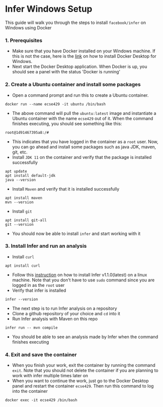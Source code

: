 # Infer Windows Setup
This guide will walk you through the steps to install `facebook/infer` on Windows using Docker

### 1. Prerequisites
- Make sure that you have Docker installed on your Windows machine. If this is not the case, here is the [link](https://docs.docker.com/engine/install/) on how to install Docker Desktop for Windows.
- Next start the Docker Desktop application. When Docker is up, you should see a panel with the status 'Docker is running'

### 2. Create a Ubuntu container and install some packages
- Open a command prompt and run this to create a Ubuntu container.
```
docker run --name ecse429 -it ubuntu /bin/bash
```
- The above command will pull the `ubuntu:latest` image and instantiate a Ubuntu container with the name `ecse429` out of it. When the command finishes executing, you should see something like this:
```
root@1d91467395a8:/#
```
- This indicates that you have logged in the container as a `root` user. Now, you can go ahead and install some packages such as java JDK, maven, git, etc.
- Install `JDK 11` on the container and verify that the package is installed successfully
```
apt update
apt install default-jdk
java --version
```
- Install `Maven` and verify that it is installed successfully
```
apt install maven
mvn --version
```
- Install `git`
```
apt install git-all
git --version
```
- You should now be able to install `infer` and start working with it

### 3. Install Infer and run an analysis
- Install `curl`
```
apt install curl
```
- Follow this [instruction](https://fbinfer.com/docs/getting-started) on how to install Infer v1.1.0(latest) on a linux machine. Note that you don't have to use `sudo` command since you are logged in as the `root` user
- Verify that infer is installed
```
infer --version
``` 
- The next step is to run Infer analysis on a repository
- Clone a github repository of your choice and `cd` into it
- Run Infer analysis with Maven on this repo
```
infer run -- mvn compile
```
- You should be able to see an analysis made by Infer when the command finishes executing

### 4. Exit and save the container
- When you finish your work, exit the container by running the command `exit`. Note that you should not delete the container if you are planning to work with infer multiple times later on
- When you want to continue the work, just go to the Docker Desktop panel and restart the container `ecse429`. Then run this command to log into the container
```
docker exec -it ecse429 /bin/bash
```
